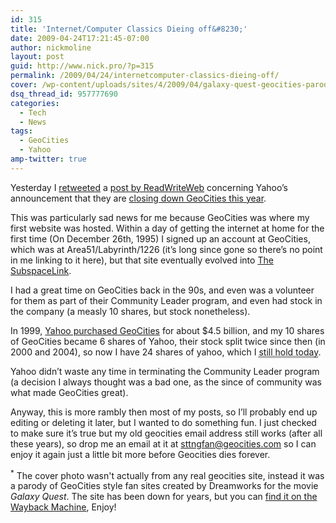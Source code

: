 ```yaml
---
id: 315
title: 'Internet/Computer Classics Dieing off&#8230;'
date: 2009-04-24T17:21:45-07:00
author: nickmoline
layout: post
guid: http://www.nick.pro/?p=315
permalink: /2009/04/24/internetcomputer-classics-dieing-off/
cover: /wp-content/uploads/sites/4/2009/04/galaxy-quest-geocities-parody.png
dsq_thread_id: 957777690
categories:
  - Tech
  - News
tags:
  - GeoCities
  - Yahoo
amp-twitter: true
---
```

Yesterday I [retweeted](http://twitter.com/NickMoline/status/1598161878) a [post by ReadWriteWeb](https://readwrite.com/2009/04/23/geocities_closure_signals_end_of_an_era/) concerning Yahoo&#8217;s announcement that they are [closing down GeoCities this year](http://help.yahoo.com/l/us/yahoo/geocities/geocities-05.html).

<!--more-->

<amp-twitter width="375" height="472" layout="responsive" data-tweetid="1598161878"></amp-twitter>

This was particularly sad news for me because GeoCities was where my first website was hosted. Within a day of getting the internet at home for the first time (On December 26th, 1995) I signed up an account at GeoCities, which was at Area51/Labyrinth/1226 (it&#8217;s long since gone so there&#8217;s no point in me linking to it here), but that site eventually evolved into [The SubspaceLink](http://www.subspacelink.com/).

I had a great time on GeoCities back in the 90s, and even was a volunteer for them as part of their Community Leader program, and even had stock in the company (a measly 10 shares, but stock nonetheless).

In 1999, [Yahoo purchased GeoCities](http://news.cnet.com/2100-1023-220817.html) for about $4.5 billion, and my 10 shares of GeoCities became 6 shares of Yahoo, their stock split twice since then (in 2000 and 2004), so now I have 24 shares of yahoo, which I <abbr style="border-bottom: dotted 1px" title="Of course I should have sold the 12 shares back in 2000 when it was going for $97 a share in March and got $1,164 instead of the $353.52 it's worth today">still hold today</abbr>.

Yahoo didn&#8217;t waste any time in terminating the Community Leader program (a decision I always thought was a bad one, as the since of community was what made GeoCities great).

Anyway, this is more rambly then most of my posts, so I&#8217;ll probably end up editing or deleting it later, but I wanted to do something fun. I just checked to make sure it&#8217;s true but my old geocities email address still works (after all these years), so drop me an email at it at <sttngfan@geocities.com> so I can enjoy it again just a little bit more before Geocities dies forever.

<sup>*</sup> The cover photo wasn't actually from any real geocities site, instead it was a parody of GeoCities style fan sites created by Dreamworks for the movie _Galaxy Quest_.  The site has been down for years, but you can [find it on the Wayback Machine](https://web.archive.org/web/20020413083055/http://www.galaxyquest.com/galaxyquest/index.html), Enjoy!